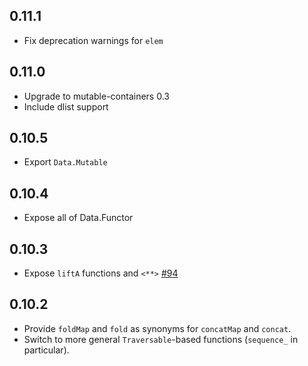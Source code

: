 ## 0.11.1

* Fix deprecation warnings for `elem`

## 0.11.0

* Upgrade to mutable-containers 0.3
* Include dlist support

## 0.10.5

* Export `Data.Mutable`

## 0.10.4

* Expose all of Data.Functor

## 0.10.3

* Expose `liftA` functions and `<**>` [#94](https://github.com/snoyberg/classy-prelude/pull/94)

## 0.10.2

* Provide `foldMap` and `fold` as synonyms for `concatMap` and `concat`.
* Switch to more general `Traversable`-based functions (`sequence_` in particular).
